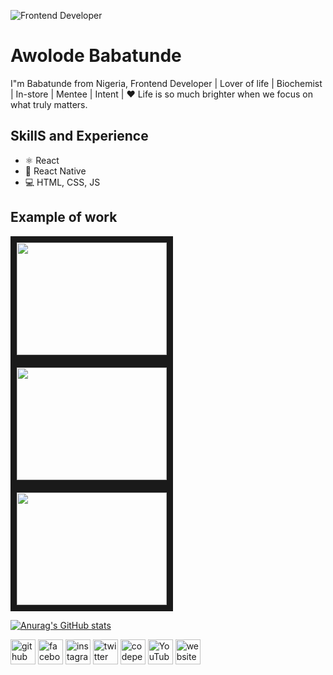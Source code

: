 ![Frontend Developer](https://github.com/tundemanias/tundemanias/blob/main/background%20image.png)

# Awolode Babatunde
I"m Babatunde from Nigeria, Frontend Developer |  Lover of life    |  Biochemist    |  In-store   |  Mentee  |   Intent   |  ❤ Life is so much brighter when we focus on what truly matters.

## SkillS and Experience
* ⚛ React
* 📱 React Native
* 💻 HTML, CSS, JS

## Example of work
<img src="https://github.com/tundemanias/tundemanias/blob/main/business%20card.gif" width="240" height="180" border="10">
<img src="https://github.com/tundemanias/tundemanias/blob/main/plumber%20card.gif" width="240" height="180" border="10">
<img src="https://github.com/tundemanias/tundemanias/blob/main/civil%20engr%20card.gif" width="240" height="180" border="10">

[![Anurag's GitHub stats](https://github-readme-stats.vercel.app/api?username=tundemanias)](https://github.com/anuraghazra/github-readme-stats)

[<img src='https://cdn.jsdelivr.net/npm/simple-icons@3.0.1/icons/github.svg' alt='github' height='40'>](https://github.com/https://github.com/tundemanias)  [<img src='https://cdn.jsdelivr.net/npm/simple-icons@3.0.1/icons/facebook.svg' alt='facebook' height='40'>](https://www.facebook.com/https://www.facebook.com/Tundemanias)  [<img src='https://cdn.jsdelivr.net/npm/simple-icons@3.0.1/icons/instagram.svg' alt='instagram' height='40'>](https://www.instagram.com/https://www.instagram.com/tunde_mania//)  [<img src='https://cdn.jsdelivr.net/npm/simple-icons@3.0.1/icons/twitter.svg' alt='twitter' height='40'>](https://twitter.com/https://twitter.com/Tunde_mania)  [<img src='https://cdn.jsdelivr.net/npm/simple-icons@3.0.1/icons/codepen.svg' alt='codepen' height='40'>](https://codepen.io/https://codepen.io/tundemanias)  [<img src='https://cdn.jsdelivr.net/npm/simple-icons@3.0.1/icons/youtube.svg' alt='YouTube' height='40'>](https://www.youtube.com/channel/awolodebabatunde)  [<img src='https://cdn.jsdelivr.net/npm/simple-icons@3.0.1/icons/icloud.svg' alt='website' height='40'>](https://github.com/tundemanias)  

